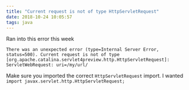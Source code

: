 ```yaml
---
title: "Current request is not of type HttpServletRequest"
date: 2018-10-24 10:05:57
tags: java
---
```


Ran into this error this week

`There was an unexpected error (type=Internal Server Error, status=500). Current request is not of type [org.apache.catalina.servlet4preview.http.HttpServletRequest]: ServletWebRequest: uri=/my/url/`

Make sure you imported the correct `HttpServletRequest` import. I wanted `import javax.servlet.http.HttpServletRequest;`
